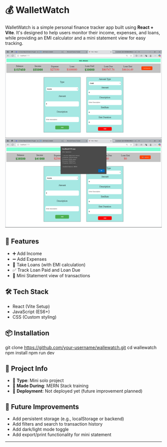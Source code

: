 
# 💰 WalletWatch

WalletWatch is a simple personal finance tracker app built using **React + Vite**. It's designed to help users monitor their income, expenses, and loans, while providing an EMI calculator and a mini statement view for easy tracking.

![app screenshot](public/Screenshot%202025-04-24%20115234.png)
![app screenshot](public/Screenshot%202025-04-24%20115945.png)

## 🚀 Features

- ➕ Add Income
- ➖ Add Expenses
- 💸 Take Loans (with EMI calculation)
- ✅ Track Loan Paid and Loan Due
- 📄 Mini Statement view of transactions

## 🛠 Tech Stack

- React (Vite Setup)
- JavaScript (ES6+)
- CSS (Custom styling)

## 📦 Installation


git clone https://github.com/your-username/wallewatch.git
cd wallewatch
npm install
npm run dev


## 📌 Project Info

- 📍 **Type**: Mini solo project
- 📅 **Made During**: MERN Stack training
- 🔗 **Deployment**: Not deployed yet (future improvement planned)

## 🔮 Future Improvements

- Add persistent storage (e.g., localStorage or backend)
- Add filters and search to transaction history
- Add dark/light mode toggle
- Add export/print functionality for mini statement

---


